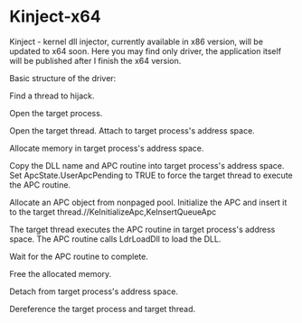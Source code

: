 # Kinject-x64
Kinject - kernel dll injector, currently available in x86 version, will be updated to x64 soon. Here you may find only driver, the application itself will be published after I finish the x64 version.

Basic structure of the driver:


Find a thread to hijack. 
 
Open the target process. 
 
Open the target thread. 
Attach to target process's address space.
 
Allocate memory in target process's address space. 
 
Copy the DLL name and APC routine into target process's address space. 
Set ApcState.UserApcPending to TRUE to force the target thread to execute the APC routine.
 
Allocate an APC object from nonpaged pool. 
Initialize the APC and insert it to the target thread.//KeInitializeApc,KeInsertQueueApc
 
The target thread executes the APC routine in target process's address space. The APC routine calls LdrLoadDll to load the DLL.
 
Wait for the APC routine to complete.
 
Free the allocated memory.
 
Detach from target process's address space. 
 
Dereference the target process and target thread. 
